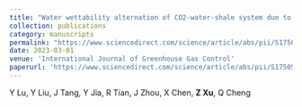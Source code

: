 ```yaml
---
title: "Water wettability alternation of CO2-water-shale system due to nanoparticles: Implications for CO2 geo-storage"
collection: publications
category: manuscripts
permalink: "https://www.sciencedirect.com/science/article/abs/pii/S1750583623000063"
date: 2023-03-01
venue: 'International Journal of Greenhouse Gas Control'
paperurl: 'https://www.sciencedirect.com/science/article/abs/pii/S1750583623000063'
---
```

Y Lu, Y Liu, J Tang, Y Jia, R Tian, J Zhou, X Chen, **Z Xu**, Q Cheng
